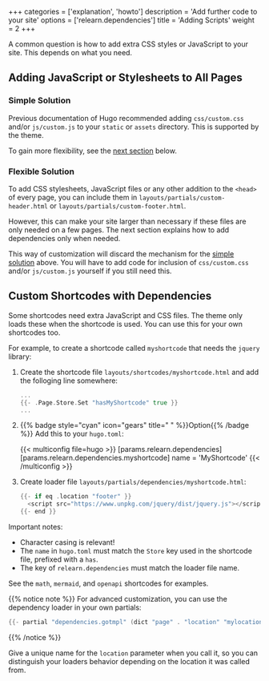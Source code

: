 +++
categories = ['explanation', 'howto']
description = 'Add further code to your site'
options = ['relearn.dependencies']
title = 'Adding Scripts'
weight = 2
+++

A common question is how to add extra CSS styles or JavaScript to your site. This depends on what you need.

## Adding JavaScript or Stylesheets to All Pages

### Simple Solution

Previous documentation of Hugo recommended adding `css/custom.css` and/or `js/custom.js` to your `static` or `assets` directory. This is supported by the theme.

To gain more flexibility, see the [next section](#flexible-solution) below.

### Flexible Solution

To add CSS stylesheets, JavaScript files or any other addition to the `<head>` of every page, you can include them in `layouts/partials/custom-header.html` or `layouts/partials/custom-footer.html`.

However, this can make your site larger than necessary if these files are only needed on a few pages. The next section explains how to add dependencies only when needed.

This way of customization will discard the mechanism for the [simple solution](#simple-solution) above. You will have to add code for inclusion of `css/custom.css` and/or `js/custom.js` yourself if you still need this.

## Custom Shortcodes with Dependencies

Some shortcodes need extra JavaScript and CSS files. The theme only loads these when the shortcode is used. You can use this for your own shortcodes too.

For example, to create a shortcode called `myshortcode` that needs the `jquery` library:

1. Create the shortcode file `layouts/shortcodes/myshortcode.html` and add the folloging line somewhere:

    ````go {title="layouts/shortcodes/myshortcode.html"}
    ...
    {{- .Page.Store.Set "hasMyShortcode" true }}
    ...
    ````

2. {{% badge style="cyan" icon="gears" title=" " %}}Option{{% /badge %}} Add this to your `hugo.toml`:

    {{< multiconfig file=hugo >}}
    [params.relearn.dependencies]
      [params.relearn.dependencies.myshortcode]
        name = 'MyShortcode'
    {{< /multiconfig >}}

3. Create loader file `layouts/partials/dependencies/myshortcode.html`:

    ````go {title="layouts/partials/dependencies/myshortcode.html"}
    {{- if eq .location "footer" }}
      <script src="https://www.unpkg.com/jquery/dist/jquery.js"></script>
    {{- end }}
    ````

Important notes:

- Character casing is relevant!
- The `name` in `hugo.toml` must match the `Store` key used in the shortcode file, prefixed with a `has`.
- The key of `relearn.dependencies` must match the loader file name.

See the `math`, `mermaid`, and `openapi` shortcodes for examples.

{{% notice note %}}
For advanced customization, you can use the dependency loader in your own partials:

````go
{{- partial "dependencies.gotmpl" (dict "page" . "location" "mylocation") }}
````
{{% /notice %}}

Give a unique name for the `location` parameter when you call it, so you can distinguish your loaders behavior depending on the location it was called from.
